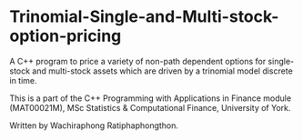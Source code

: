 # Trinomial-Single-and-Multi-stock-option-pricing
A C++ program to price a variety of non-path dependent options for single-stock and multi-stock assets which are driven by a trinomial model discrete in time.

This is a part of the C++ Programming with Applications in Finance module (MAT00021M), MSc Statistics & Computational Finance, University of York.

Written by Wachiraphong Ratiphaphongthon.
